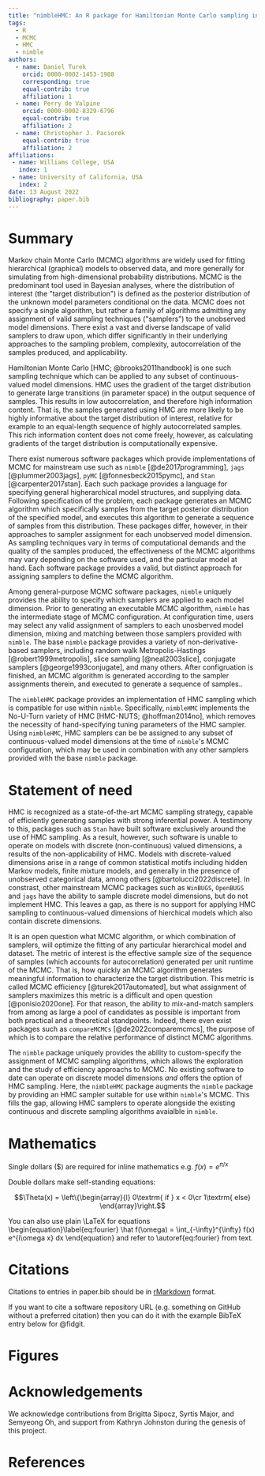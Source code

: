 ```yaml
---
title: "nimbleHMC: An R package for Hamiltonian Monte Carlo sampling in nimble"
tags:
  - R
  - MCMC
  - HMC
  - nimble
authors:
  - name: Daniel Turek
    orcid: 0000-0002-1453-1908
    corresponding: true
    equal-contrib: true
    affiliation: 1
  - name: Perry de Valpine
    orcid: 0000-0002-8329-6796
    equal-contrib: true 
    affiliation: 2 
  - name: Christopher J. Paciorek
    equal-contrib: true 
    affiliation: 2 
affiliations:
 - name: Williams College, USA
   index: 1
 - name: University of California, USA
   index: 2
date: 13 August 2022
bibliography: paper.bib
---
```



<!--
setwd('~/github/nimble/nimbleHMC/joss/paper')
f <- 'paper.md'
library(rmarkdown)
rmarkdown::render(f, output_format = 'pdf_document')
system('open paper.pdf')
-->


# Summary

Markov chain Monte Carlo (MCMC) algorithms are widely used for
fitting hierarchical (graphical) models to observed data, and more
generally for simulating from high-dimensional probability
distributions.  MCMC is the predominant tool used in Bayesian
analyses, where the distribution of interest (the "target
distribution") is defined as the posterior
distribution of the unknown model parameters conditional on the data.
MCMC does not specify a single algorithm, but rather
a family of algorithms admitting any assignment of valid sampling
techniques ("samplers") to the unobserved model dimensions.
There exist a vast and diverse landscape of valid samplers to draw upon,
which differ significantly in their underlying approaches
to the sampling problem, complexity, autocorrelation of the samples
produced, and applicability.

Hamiltonian Monte Carlo [HMC; @brooks2011handbook] is one such sampling technique which can be
applied to any subset of continuous-valued model dimensions.  HMC uses
the gradient of the target distribution to generate large transitions
(in parameter space) in the output sequence of samples.  This results in low
autocorrelation, and therefore
high information content.  That is, the samples generated using HMC
are more likely to be highly informative about the target
distribution of interest, relative for example to an equal-length sequence of highly
autocorrelated samples.   This rich information content does not come
freely, however, as calculating gradients of the target distribution
is computationally expensive.

There exist numerous software packages
which provide implementations of MCMC for mainstream use such as
`nimble` [@de2017programming], `jags` [@plummer2003jags], `pyMC`
[@fonnesbeck2015pymc], and `Stan` [@carpenter2017stan].  Each such package provides a
language for specifying general higherarchical model structures, and
supplying data.  Following specification of the problem, each package generates an
MCMC algorithm which specifically samples from the target posterior
distribution of the specified model, and executes this algorithm to
generate a sequence of samples from this distribution.
These packages differ, however, in their approaches to sampler assignment for each
unobserved model dimension.  As sampling techniques vary in terms of
computational demands and the quality of the samples produced, the
effectiveness of the MCMC algorithms may vary depending on the
software used, and the particular model at hand.  Each software
package provides a valid, but distinct approach for assigning samplers
to define the MCMC algorithm.

Among general-purpose MCMC software packages, `nimble`
uniquely provides the ability to specify which samplers
are applied to each model dimension.  Prior to generating an
executable MCMC algorithm, `nimble` has the intermediate stage of MCMC
configuration.  At configuration time, users may select any
valid assignment of samplers to each unosberved model
dimension, mixing and matching between those samplers provided with
`nimble`. The base `nimble` package provides a variety of non-derivative-based samplers, including random walk Metropolis-Hastings [@robert1999metropolis],
slice sampling [@neal2003slice], conjugate samplers
[@george1993conjugate], and many others.  After configruation is finished, an MCMC
algorithm is generated according to the sampler assignments therein,
and executed to generate a sequence of samples..

The `nimbleHMC` package provides an implementation of HMC sampling which
is compatible for use within `nimble`.  Specifically, `nimbleHMC`
implements the No-U-Turn variety of HMC [HMC-NUTS; @hoffman2014no],
which removes the necessity of hand-specifying tuning parameters of
the HMC sampler.  Using
`nimbleHMC`, HMC samplers can be be assigned to any subset of
continuous-valued model dimensions at the time of `nimble`'s MCMC
configuration, which may be used in combination with any other
samplers provided with the base `nimble` package.




<!-- 
Markov chain Monte Carlo (MCMC) algorithms are used to simulate from  
complicated probability distributions. MCMC is very widely used to  
implement Bayesian statistical analysis, where the distribution of  
interest (the “target distribution”) is a posterior distribution of  
pa-rameters given data. In this context, the posterior is known only  
up to a constant, so only relative probabilities (or densities) can be  
easily calculated, which is sufficient for MCMC to work. In Bayesian  
statistical analysis, MCMC algorithms for large or complex statistical  
models and data sets are sometimes run for minutes, hours or days,  
making them an analysis bottleneck, so there is a premium on  
efficiency. MCMC efficiency includes both computational speed and  
algorithmic mixing, which refers to how well the algorithm explores  
the posterior distribution from one iteration to the  
next. Computational speed may comprise one or more steps such as  
algorithm setup, MCMC “burn-in” or “warm-up” phases, and MCMC  
execution or “sampling.”
 
There are many MCMC algorithms (also called “samplers”) and software  
packages implement-ing them. Because MCMC samplers can be validly  
combined (e.g., iterated in sequence), for example with different  
samplers for different dimensions of a target distribution, there is  
an enormous space of MCMC methods. Invention of new methods,  
comparisons among methods, and theoretical study of MCMC mixing are  
all important areas of active research. Various soft-ware packages  
provide samplers such as Gibbs, adaptive random-walk  
Metropolis-Hastings, slice, Hamiltonian, multivariate (“block”) or  
other variants of these, and others. Different MCMC algorithms can  
yield efficiencies that differ by orders of magnitude for a particular  
problem, with these variations in efficiency being problem-dependent.  
 
The R package compareMCMCs provides a highly modular system for  
managing performance comparisons among MCMC software packages for  
purposes of research on MCMC methods. MCMC runs can take a long time,  
so the output (“samples”) and components of compu-tation time from a  
run are stored regardless of whether performance metrics are computed  
immediately. Arbitrary MCMC packages (“MCMC engines”) can be added to  
the system by writing a simple plug-in or wrapper to manage inputs and  
outputs in a unified way. Con-versions among model parameter names  
and/or different parameterizations can be provided to standardize  
across packages. Performance metrics are organized by model parameter  
(one result per parameter per MCMC engine), by MCMC (one result per  
MCMC engine), or arbi-trarily (a user-defined list of metric results  
per MCMC engine). Built-in metrics include two methods of estimating  
effective sample size (ESS), posterior summaries such as mean and  
common quantiles, efficiency defined as ESS per computation time, rate  
defined as compu-tation time per ESS, and minimum efficiency per  
MCMC. New metrics can be provided by a plug-in system and applied  
programmatically to a set of MCMC samples without re-running the MCMC  
engines. Finally, standardized graphical comparison pages can be  
generated in html. Built-in graphical outputs include figures  
comparing MCMC efficiency and/or rate on a per-parameter or per-MCMC  
basis as well as comparing posterior distributions. New graphical  
outputs can be provided by a plug-in system. In summary, compareMCMCs  
is modular and extensible for running new MCMC engines on comparable  
problems, for creating new metrics of interest (e.g., posterior  
summaries or effective sample size estimated in different ways), and  
for creating new graphical comparison outputs into a report.  
 
Use of compareMCMCs supports but does not require a primary role for  
MCMCs created with the nimble (de Valpine et al., 2017, 2021) package  
for hierarchical statistical models. That is because nimble provides  
greater flexibility than other packages to customize its MCMC system,  
configuring which samplers will operate on which parts of a model  
and/or writing new samplers. Thus, it is of interest to compare  
multiple MCMC methods all implemented within nimble. Furthermore,  
nimble uses a model language that is a dialect of that used by
WinBUGS, OpenBUGS, MultiBUGS, and JAGS (Goudie et al., 2020; D. Lunn
et al., 2009; D. J. Lunn et al., 2000; Plummer & others, 2003). These
packages are often called from R via packages such as R2WinBUGS
(Sturtz et al., 2005), rjags (Plummer, 2019), and jagsUI (Kellner,
2019). Therefore, for fully compatible models, comparisons between
nimble and JAGS can be run in compareMCMCs from the same model and
data specifications. A plug-in is also provided for Stan via rstan
(Stan Development Team, 2020), and the extension system to plug in new
MCMC engines is clearly documented.
-->




# Statement of need

HMC is recognized as a state-of-the-art MCMC sampling strategy,
capable of efficiently generating samples with strong  inferential
power.  A testimony to this, packages such as
`Stan` have built software exclusively around the use of HMC sampling.
As a result, however, such software is unable to operate on models with discrete (non-continuous)
valued dimensions, a results of the non-applicability of HMC.  Models with
discrete-valued dimensions arise in a range of common statistical motifs
including hidden Markov models, finite mixture models, and generally in
the presence of unobserved categorical data, among others
[@bartolucci2022discrete].  In constrast, other mainstream MCMC packages such as
`WinBUGS`, `OpenBUGS` and `jags` have the ability to sample discrete model dimensions,
but do not implement HMC.  This leaves a gap, as there is no support
for applying HMC sampling to continuous-valued dimensions of
hierchical models which also contain discrete dimensions.

It is an open question what MCMC algorithm, or which combination of
samplers, will optimize the fitting of any particular hierarchical model and dataset.
The metric of interest is the effective sample size of the sequence of
samples (which accounts for autocorrelation) generated per unit
runtime of the MCMC.  That is, how quickly an MCMC algorithm generates
meaningful information to characterize the target distribution.  This
metric is called MCMC efficiency [@turek2017automated], but what assignment of samplers
maximizes this metric is a difficult and open question
[@ponisio2020one].  For that reason, the ability to mix-and-match
samplers from among as large a pool of candidates as possible is
important from both practical and a theoretical standpoints.
Indeed, there even exist packages such as `compareMCMCs`
[@de2022comparemcmcs], the purpose of which is to compare the relative
performance of distinct MCMC algorithms.

The `nimble` package uniquely provides the ability to custom-specify the
assignment of MCMC sampling algorithms, which allows the exploration and the
study of efficiency approachs to MCMC.  No existing software to date
can operate on discrete model dimensions *and*  offers the option of
HMC sampling.  Here, the `nimbleHMC` package augments the `nimble`
package by providing an HMC sampler suitable for use within `nimble`'s
MCMC.  This fills the gap, allowing HMC samplers to operate alongside the
existing continuous and discrete sampling algorithms avaialble in `nimble`.







<!--
Many other packages run MCMC algorithms and/or post-process MCMC
results, but compa reMCMCs is distinct in its goal of supporting MCMC
research by comparing MCMC methods. Packages that run MCMC from R are
documented on the “Cran Task View” page for “Bayesian Inference”
(Park, 2021) of the Comprehensive R Archive Network (CRAN). Some
popular general packages include those listed above as well as others
such as MCMCpack (Martin et al., 2011) and LaplacesDemon (Statisticat
& LLC., 2021). Furthermore, there are MCMC engines based in Python,
such as PyMC (Salvatier et al., 2016), and other languages. These may
be called via appropriate interfaces from R to other languages.

Of the packages listed on the “Bayesian Inference” Task View, only the
SamplerCompare (Thompson, 2011) package appears to specifically
support the goal of comparing MCMC performance. However, this package
can only compare MCMC samplers that have exactly one scalar tuning
parameter, target distributions that are continuous with constant
dimension, and are implemented within the package.

Packages for post-processing of MCMC samples (e.g., coda (Plummer et
al., 2006), BayesP ostEst (Scogin et al., 2019), and MCMCvis
(Youngflesh, 2018)) aim to provide features for scientific summary and
presentation of results, whereas compareMCMCs provides features for
comparisons of algorithm performance across packages. Assessing MCMC
performance is not simply a matter of computational benchmarking. For
example, effective sample size is itself a non-trivial property to
estimate by statistical methods, different metrics may be of interest
for different purposes, and consistency of algorithm results between
different MCMC engines can only be determined statistically,
i.e. within simulation error. Therefore, the features needed for
comparing MCMC performance are distinct from those needed for
presenting scientific results based on MCMC.
-->


# Mathematics

Single dollars ($) are required for inline mathematics e.g. $f(x) = e^{\pi/x}$

Double dollars make self-standing equations:

$$\Theta(x) = \left\{\begin{array}{l}
0\textrm{ if } x < 0\cr
1\textrm{ else}
\end{array}\right.$$

You can also use plain \LaTeX for equations
\begin{equation}\label{eq:fourier}
\hat f(\omega) = \int_{-\infty}^{\infty} f(x) e^{i\omega x} dx
\end{equation}
and refer to \autoref{eq:fourier} from text.

# Citations

Citations to entries in paper.bib should be in
[rMarkdown](http://rmarkdown.rstudio.com/authoring_bibliographies_and_citations.html)
format.

If you want to cite a software repository URL (e.g. something on GitHub without a preferred
citation) then you can do it with the example BibTeX entry below for @fidgit.

<!--
For a quick reference, the following citation commands can be used: 
- `@author:2001`  ->  "Author et al. (2001)"
- `[@author:2001]` -> "(Author et al., 2001)"
- `[@author1:2001; @author2:2001]` -> "(Author1 et al., 2001; Author2
-et al., 2002)"
-->


# Figures

<!--
Figures can be included like this: 
![Caption for example figure.\label{fig:example}](figure.png) 
and referenced from text using \autoref{fig:example}. 

Figure sizes can be customized by adding an optional second parameter: 
![Caption for example figure.](figure.png){ width=20% }
-->


# Acknowledgements

We acknowledge contributions from Brigitta Sipocz, Syrtis Major, and Semyeong
Oh, and support from Kathryn Johnston during the genesis of this project.

# References

